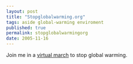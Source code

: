 ```yaml
---
layout: post
title: "Stopglobalwarming.org"
tags: aside global-warming enviroment
published: true
permalink: stopglobalwarmingorg
date: 2005-11-16
---
```


Join me in a <a href="http://www.stopglobalwarming.org/
campaigns/sgw/impact/
1d2a4a97250f0961c156f05d33e4d96d/">virtual march</a> to stop global warming.
